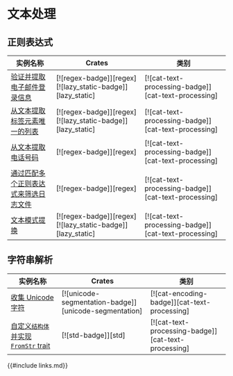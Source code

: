# 文本处理

<!--
> [os.md](https://github.com/rust-lang-nursery/rust-cookbook/blob/master/src/text.md)
> <br />
> commit f1ad9ad44c355d12b7759dca2f700f254ca86114 - 2019.04.13
-->

## 正则表达式

| 实例名称 | Crates | 类别 |
|--------|--------|------------|
| [验证并提取电子邮件登录信息][ex-verify-extract-email] | [![regex-badge]][regex] [![lazy_static-badge]][lazy_static] | [![cat-text-processing-badge]][cat-text-processing] |
| [从文本提取标签元素唯一的列表][ex-extract-hashtags] | [![regex-badge]][regex] [![lazy_static-badge]][lazy_static] | [![cat-text-processing-badge]][cat-text-processing] |
| [从文本提取电话号码][ex-phone] | [![regex-badge]][regex] | [![cat-text-processing-badge]][cat-text-processing] |
| [通过匹配多个正则表达式来筛选日志文件][ex-regex-filter-log] | [![regex-badge]][regex] | [![cat-text-processing-badge]][cat-text-processing]
| [文本模式提换][ex-regex-replace-named] | [![regex-badge]][regex] [![lazy_static-badge]][lazy_static] | [![cat-text-processing-badge]][cat-text-processing] |

## 字符串解析

| 实例名称 | Crates | 类别 |
|--------|--------|------------|
| [收集 Unicode 字符][ex-unicode-graphemes] | [![unicode-segmentation-badge]][unicode-segmentation] | [![cat-encoding-badge]][cat-text-processing] |
| [自定义`结构体`并实现 `FromStr` trait][string_parsing-from_str] | [![std-badge]][std] | [![cat-text-processing-badge]][cat-text-processing] |

[ex-verify-extract-email]: text/regex.md#验证并提取电子邮件登录信息
[ex-extract-hashtags]: text/regex.md#从文本提取标签元素唯一的列表
[ex-phone]: text/regex.md#从文本提取电话号码
[ex-regex-filter-log]: text/regex.md#通过匹配多个正则表达式来筛选日志文件
[ex-regex-replace-named]: text/regex.md#文本模式提换

[ex-unicode-graphemes]: text/string_parsing.md#收集-unicode-字符
[string_parsing-from_str]: text/string_parsing.md#自定义结构体并实现-fromstr-trait

{{#include links.md}}
